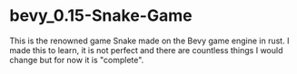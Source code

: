 # bevy_0.15-Snake-Game
This is the renowned game Snake made on the Bevy game engine in rust. I made this to learn, it is not perfect and there are countless things I would change but for now it is "complete".
